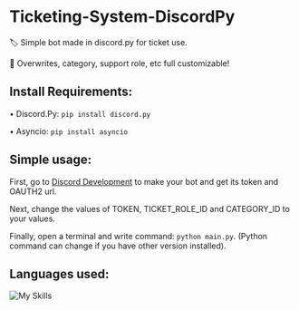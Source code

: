 ﻿# Ticketing-System-DiscordPy

🏷️ Simple bot made in discord.py for ticket use. <p>
📨 Overwrites, category, support role, etc full customizable!

<h2>Install Requirements:</h2>

• Discord.Py: ``pip install discord.py``<p>
• Asyncio: ``pip install asyncio``

<h2>Simple usage:</h2>

First, go to [Discord Development](https://discord.dev) to make your bot and get its token and OAUTH2 url.<p>
Next, change the values of TOKEN, TICKET_ROLE_ID and CATEGORY_ID to your values.<p>
Finally, open a terminal and write command: ``python main.py``. (Python command can change if you have other version installed).

<h2>Languages used:</h2>

![My Skills](https://skillicons.dev/icons?i=python)

